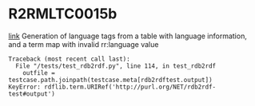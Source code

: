 # R2RMLTC0015b
[link](https://www.w3.org/TR/rdb2rdf-test-cases/#R2RMLTC0015b)
Generation of language tags from a table with language information, and a term map with invalid rr:language value


```
Traceback (most recent call last):
  File "/tests/test_rdb2rdf.py", line 114, in test_rdb2rdf
    outfile = testcase.path.joinpath(testcase.meta[rdb2rdftest.output])
KeyError: rdflib.term.URIRef('http://purl.org/NET/rdb2rdf-test#output')

```